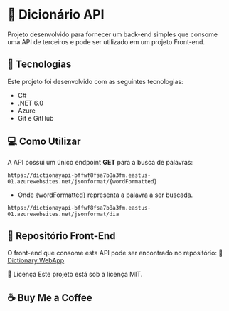 # 📖 Dicionário API  

Projeto desenvolvido para fornecer um back-end simples que consome uma API de terceiros e pode ser utilizado em um projeto Front-end.  

## 🚀 Tecnologias  

Este projeto foi desenvolvido com as seguintes tecnologias:  

- C#  
- .NET 6.0  
- Azure  
- Git e GitHub  

## 💻 Como Utilizar  

A API possui um único endpoint **GET** para a busca de palavras:  

```plaintext
https://dictionayapi-bffwf8fsa7b8a3fm.eastus-01.azurewebsites.net/jsonformat/{wordFormatted}
```
* Onde {wordFormatted} representa a palavra a ser buscada.
  
```plaitext
https://dictionayapi-bffwf8fsa7b8a3fm.eastus-01.azurewebsites.net/jsonformat/dia
```

## 📂 Repositório Front-End
O front-end que consome esta API pode ser encontrado no repositório:
🔗 [Dictionary WebApp](https://github.com/marcostwelve/dictionary-webapp) 

📝 Licença
Este projeto está sob a licença MIT.

## ☕ Buy Me a Coffee  


